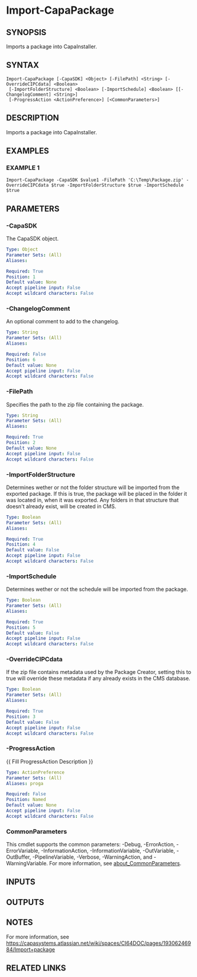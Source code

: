 # Import-CapaPackage

## SYNOPSIS
Imports a package into CapaInstaller.

## SYNTAX

```
Import-CapaPackage [-CapaSDK] <Object> [-FilePath] <String> [-OverrideCIPCdata] <Boolean>
 [-ImportFolderStructure] <Boolean> [-ImportSchedule] <Boolean> [[-ChangelogComment] <String>]
 [-ProgressAction <ActionPreference>] [<CommonParameters>]
```

## DESCRIPTION
Imports a package into CapaInstaller.

## EXAMPLES

### EXAMPLE 1
```
Import-CapaPackage -CapaSDK $value1 -FilePath 'C:\Temp\Package.zip' -OverrideCIPCdata $true -ImportFolderStructure $true -ImportSchedule $true
```

## PARAMETERS

### -CapaSDK
The CapaSDK object.

```yaml
Type: Object
Parameter Sets: (All)
Aliases:

Required: True
Position: 1
Default value: None
Accept pipeline input: False
Accept wildcard characters: False
```

### -ChangelogComment
An optional comment to add to the changelog.

```yaml
Type: String
Parameter Sets: (All)
Aliases:

Required: False
Position: 6
Default value: None
Accept pipeline input: False
Accept wildcard characters: False
```

### -FilePath
Specifies the path to the zip file containing the package.

```yaml
Type: String
Parameter Sets: (All)
Aliases:

Required: True
Position: 2
Default value: None
Accept pipeline input: False
Accept wildcard characters: False
```

### -ImportFolderStructure
Determines wether or not the folder structure will be imported from the exported package.
If this is true, the package will be placed in the folder it was located in, when it was exported.
Any folders in that structure that doesn't already exist, will be created in CMS.

```yaml
Type: Boolean
Parameter Sets: (All)
Aliases:

Required: True
Position: 4
Default value: False
Accept pipeline input: False
Accept wildcard characters: False
```

### -ImportSchedule
Determines wether or not the schedule will be imported from the package.

```yaml
Type: Boolean
Parameter Sets: (All)
Aliases:

Required: True
Position: 5
Default value: False
Accept pipeline input: False
Accept wildcard characters: False
```

### -OverrideCIPCdata
If the zip file contains metadata used by the Package Creator, setting this to true will override these metadata if any already exists in the CMS database.

```yaml
Type: Boolean
Parameter Sets: (All)
Aliases:

Required: True
Position: 3
Default value: False
Accept pipeline input: False
Accept wildcard characters: False
```

### -ProgressAction
{{ Fill ProgressAction Description }}

```yaml
Type: ActionPreference
Parameter Sets: (All)
Aliases: proga

Required: False
Position: Named
Default value: None
Accept pipeline input: False
Accept wildcard characters: False
```

### CommonParameters
This cmdlet supports the common parameters: -Debug, -ErrorAction, -ErrorVariable, -InformationAction, -InformationVariable, -OutVariable, -OutBuffer, -PipelineVariable, -Verbose, -WarningAction, and -WarningVariable. For more information, see [about_CommonParameters](http://go.microsoft.com/fwlink/?LinkID=113216).

## INPUTS

## OUTPUTS

## NOTES
For more information, see https://capasystems.atlassian.net/wiki/spaces/CI64DOC/pages/19306246984/Import+package

## RELATED LINKS
